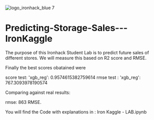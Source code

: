 ![logo_ironhack_blue 7](https://user-images.githubusercontent.com/23629340/40541063-a07a0a8a-601a-11e8-91b5-2f13e4e6b441.png)
# Predicting-Storage-Sales---IronKaggle

The purpose of this Ironhack Student Lab is to predict future sales of different stores. 
We will measure this based on R2 score and RMSE.

Finally the best scores obatained were 

score test: 'xgb_reg': 0.9574615382759614
rmse test : 'xgb_reg': 767.3093978190574

Comparing against real results: 

rmse: 863 RMSE. 

You will find the Code with explanations in : Iron Kaggle - LAB.ipynb
